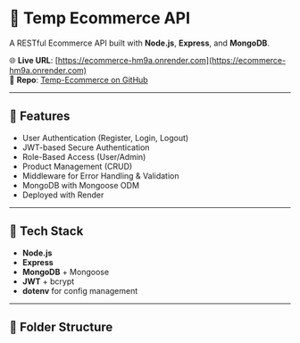 
# 🛒 Temp Ecommerce API

A RESTful Ecommerce API built with **Node.js**, **Express**, and **MongoDB**.

🌐 **Live URL**: [https://ecommerce-hm9a.onrender.com](https://ecommerce-hm9a.onrender.com)  
📁 **Repo**: [Temp-Ecommerce on GitHub](https://github.com/shem4soul/Temp-Ecommerce)

---

## 🚀 Features

- User Authentication (Register, Login, Logout)
- JWT-based Secure Authentication
- Role-Based Access (User/Admin)
- Product Management (CRUD)
- Middleware for Error Handling & Validation
- MongoDB with Mongoose ODM
- Deployed with Render

---

## 🧰 Tech Stack

- **Node.js**
- **Express**
- **MongoDB** + Mongoose
- **JWT** + bcrypt
- **dotenv** for config management

---

## 📁 Folder Structure

